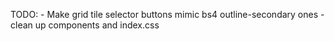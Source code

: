 TODO:
    - Make grid tile selector buttons mimic bs4 outline-secondary ones
    - clean up components and index.css
